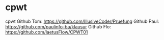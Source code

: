# cpwt
cpwt
Github Tom: https://github.com/IllusiveCoder/Pruefung
Github Paul: https://github.com/paulinfo-ba/klausur
Github Flo: https://github.com/laetusFlow/CPWT01
